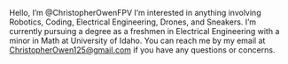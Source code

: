 Hello, I’m @ChristopherOwenFPV
I’m interested in anything involving Robotics, Coding, Electrical Engineering, Drones, and Sneakers.
I’m currently pursuing a degree as a freshmen in Electrical Engineering with a minor in Math at University of Idaho.
You can reach me by my email at ChristopherOwen125@gmail.com if you have any questions or concerns. 
